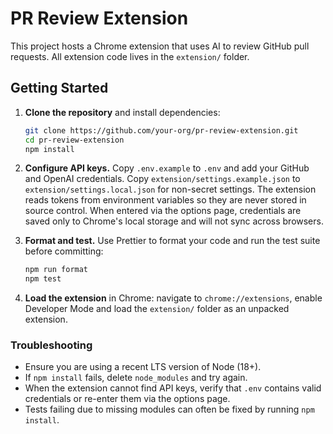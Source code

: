 # PR Review Extension

This project hosts a Chrome extension that uses AI to review GitHub pull requests.
All extension code lives in the `extension/` folder.

## Getting Started

1. **Clone the repository** and install dependencies:

   ```bash
   git clone https://github.com/your-org/pr-review-extension.git
   cd pr-review-extension
   npm install
   ```

2. **Configure API keys.** Copy `.env.example` to `.env` and add your GitHub and
   OpenAI credentials. Copy `extension/settings.example.json` to
   `extension/settings.local.json` for non-secret settings. The extension reads
   tokens from environment variables so they are never stored in source control.
   When entered via the options page, credentials are saved only to Chrome's
   local storage and will not sync across browsers.

3. **Format and test.** Use Prettier to format your code and run the test
   suite before committing:

   ```bash
   npm run format
   npm test
   ```

4. **Load the extension** in Chrome: navigate to `chrome://extensions`,
   enable Developer Mode and load the `extension/` folder as an unpacked
   extension.

### Troubleshooting

- Ensure you are using a recent LTS version of Node (18+).
- If `npm install` fails, delete `node_modules` and try again.
- When the extension cannot find API keys, verify that
  `.env` contains valid credentials or re-enter them via the options page.
- Tests failing due to missing modules can often be fixed by running
  `npm install`.

